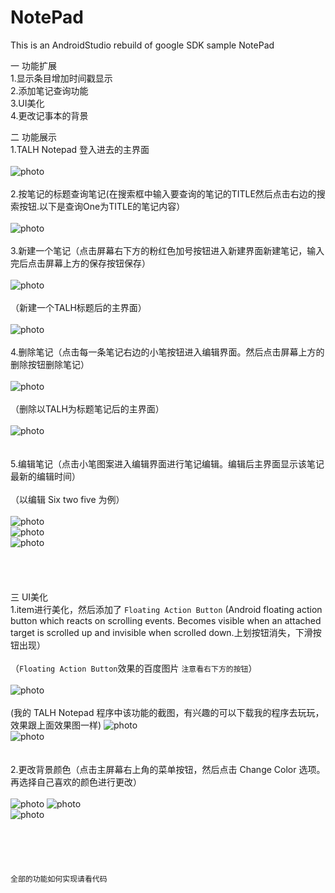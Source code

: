 # NotePad
This is an AndroidStudio rebuild of google SDK sample NotePad


一 功能扩展<br>
   1.显示条目增加时间戳显示<br>
   2.添加笔记查询功能<br>
   3.UI美化<br>
   4.更改记事本的背景<br>
   
   
二 功能展示<br>
   1.TALH Notepad 登入进去的主界面<br><br>
   ![photo](https://github.com/TALHhuang/Notepad-2/blob/master/photo/1.png)
   <br><br>
   2.按笔记的标题查询笔记(在搜索框中输入要查询的笔记的TITLE然后点击右边的搜索按钮.以下是查询One为TITLE的笔记内容）<br><br>
      ![photo](https://github.com/TALHhuang/Notepad-2/blob/master/photo/2.png)
      <br><br>
   3.新建一个笔记（点击屏幕右下方的粉红色加号按钮进入新建界面新建笔记，输入完后点击屏幕上方的保存按钮保存）<br><br>
      ![photo](https://github.com/TALHhuang/Notepad-2/blob/master/photo/3.png)
      <br><br>
     （新建一个TALH标题后的主界面）<br><br>
      ![photo](https://github.com/TALHhuang/Notepad-2/blob/master/photo/4.png)
      <br><br>
    4.删除笔记（点击每一条笔记右边的小笔按钮进入编辑界面。然后点击屏幕上方的删除按钮删除笔记）<br><br>
      ![photo](https://github.com/TALHhuang/Notepad-2/blob/master/photo/6.png)
      <br><br>
      （删除以TALH为标题笔记后的主界面）<br><br>
      ![photo](https://github.com/TALHhuang/Notepad-2/blob/master/photo/7.png)   
      <br><br>
    5.编辑笔记（点击小笔图案进入编辑界面进行笔记编辑。编辑后主界面显示该笔记最新的编辑时间）<br><br>
       （以编辑 Six two five 为例）<br><br>
       ![photo](https://github.com/TALHhuang/Notepad-2/blob/master/photo/8.png)  
       ![photo](https://github.com/TALHhuang/Notepad-2/blob/master/photo/7.png)  
       ![photo](https://github.com/TALHhuang/Notepad-2/blob/master/photo/9.png)
       <br><br><br><br><br>
 三 UI美化<br>
    1.item进行美化，然后添加了 `Floating Action Button` (Android floating action button which reacts on scrolling events. Becomes visible when an attached target is scrolled up and invisible when scrolled down.上划按钮消失，下滑按钮出现）<br><br>
     （`Floating Action Button`效果的百度图片    `注意看右下方的按钮`）<br><br>
    ![photo](https://github.com/TALHhuang/Notepad-2/blob/master/photo/FloatingActionButton.gif)
    <br><br>
      (我的 TALH Notepad 程序中该功能的截图，有兴趣的可以下载我的程序去玩玩，效果跟上面效果图一样)
     ![photo](https://github.com/TALHhuang/Notepad-2/blob/master/photo/5.png)  
     ![photo](https://github.com/TALHhuang/Notepad-2/blob/master/photo/4.png)  
     <br><br>
     2.更改背景颜色（点击主屏幕右上角的菜单按钮，然后点击 Change Color 选项。再选择自己喜欢的颜色进行更改）<br><br>
      ![photo](https://github.com/TALHhuang/Notepad-2/blob/master/photo/11.png) 
      ![photo](https://github.com/TALHhuang/Notepad-2/blob/master/photo/12.png)  
      ![photo](https://github.com/TALHhuang/Notepad-2/blob/master/photo/13.png)  
   <br><br><br><br><br>
   `全部的功能如何实现请看代码`
            
